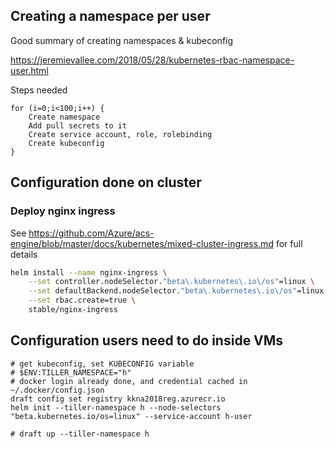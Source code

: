 

## Creating a namespace per user


Good summary of creating namespaces & kubeconfig

https://jeremievallee.com/2018/05/28/kubernetes-rbac-namespace-user.html


Steps needed

```
for (i=0;i<100;i++) {
    Create namespace
    Add pull secrets to it
    Create service account, role, rolebinding
    Create kubeconfig
}
```

## Configuration done on cluster

### Deploy nginx ingress

See https://github.com/Azure/acs-engine/blob/master/docs/kubernetes/mixed-cluster-ingress.md for full details

```bash
helm install --name nginx-ingress \
    --set controller.nodeSelector."beta\.kubernetes\.io\/os"=linux \
    --set defaultBackend.nodeSelector."beta\.kubernetes\.io\/os"=linux \
    --set rbac.create=true \
    stable/nginx-ingress
```

## Configuration users need to do inside VMs

```
# get kubeconfig, set KUBECONFIG variable
# $ENV:TILLER_NAMESPACE="h"
# docker login already done, and credential cached in ~/.docker/config.json
draft config set registry kkna2018reg.azurecr.io
helm init --tiller-namespace h --node-selectors "beta.kubernetes.io/os=linux" --service-account h-user

# draft up --tiller-namespace h
```

